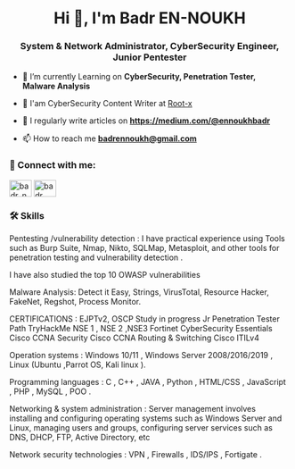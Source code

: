 <h1 align="center">Hi 👋, I'm Badr EN-NOUKH</h1>
<h3 align="center">System & Network Administrator, CyberSecurity Engineer, Junior Pentester</h3>


- 🔭 I’m currently Learning on **CyberSecurity, Penetration Tester, Malware Analysis**

- 📝 I'am CyberSecurity Content Writer at [Root-x](https://root-x.dev/publisher/badr/)

- 📝 I regularly write articles on **https://medium.com/@ennoukhbadr**

- 📫 How to reach me **badrennoukh@gmail.com**

<h3 align="left">🔗 Connect with me:</h3>
<p align="left">
<a href="https://twitter.com/badr_noukh" target="blank"><img align="center" src="https://raw.githubusercontent.com/rahuldkjain/github-profile-readme-generator/master/src/images/icons/Social/twitter.svg" alt="badr_noukh" height="30" width="40" /></a>
<a href="https://linkedin.com/in/badr en-noukh" target="blank"><img align="center" src="https://raw.githubusercontent.com/rahuldkjain/github-profile-readme-generator/master/src/images/icons/Social/linked-in-alt.svg" alt="badr en-noukh" height="30" width="40" /></a>

<h3 align="left">🛠 Skills</h3>

Pentesting /vulnerability detection : I have practical experience using  Tools such as Burp Suite, Nmap, Nikto, SQLMap, Metasploit, and other tools for penetration testing and vulnerability detection .

I have also studied the top 10 OWASP vulnerabilities 

Malware Analysis: Detect it Easy, Strings, VirusTotal, Resource Hacker, FakeNet, Regshot, Process Monitor.

CERTIFICATIONS : 
  EJPTv2, OSCP                   Study in progress 
  Jr Penetration Tester Path     TryHackMe
  NSE 1 , NSE 2 ,NSE3            Fortinet
  CyberSecurity Essentials       Cisco
  CCNA Security                  Cisco
  CCNA Routing & Switching       Cisco
  ITILv4                          

Operation systems : Windows 10/11 , Windows Server 2008/2016/2019 , Linux (Ubuntu ,Parrot OS, Kali linux ).

Programming languages : C , C++ , JAVA , Python , HTML/CSS , JavaScript , PHP , MySQL  , POO .

Networking & system administration : 
Server management involves installing and configuring operating systems such as Windows Server and Linux, managing users and groups, configuring server services such as DNS, DHCP, FTP, Active Directory, etc 

Network security technologies : VPN , Firewalls , IDS/IPS , Fortigate .
